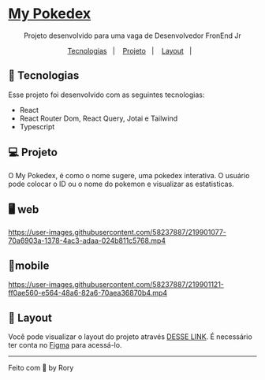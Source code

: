 # [My Pokedex](https://my-pokedex-mauve.vercel.app/)

<p align="center">
Projeto desenvolvido para uma vaga de Desenvolvedor FronEnd Jr

</p>

<p align="center">
  <a href="#-tecnologias">Tecnologias</a>&nbsp;&nbsp;&nbsp;|&nbsp;&nbsp;&nbsp;
  <a href="#-projeto">Projeto</a>&nbsp;&nbsp;&nbsp;|&nbsp;&nbsp;&nbsp;
  <a href="#-layout">Layout</a>&nbsp;&nbsp;&nbsp;|&nbsp;&nbsp;&nbsp;
</p>

## 🚀 Tecnologias

Esse projeto foi desenvolvido com as seguintes tecnologias:

- React
- React Router Dom, React Query, Jotai e Tailwind
- Typescript

## 💻 Projeto

O My Pokedex, é como o nome sugere, uma pokedex interativa. O usuário pode colocar o ID ou o nome do pokemon e visualizar as estatisticas.


## 🖥️ web

https://user-images.githubusercontent.com/58237887/219901077-70a6903a-1378-4ac3-adaa-024b811c5768.mp4

## 📱mobile

https://user-images.githubusercontent.com/58237887/219901121-ff0ae560-e564-48a6-82a6-70aea36870b4.mp4


## 🔖 Layout

Você pode visualizar o layout do projeto através [DESSE LINK](https://www.figma.com/file/ipd0gfmrhw2iW73IFucM6J/my-pokedex?node-id=0%3A1&t=449IwzmlRvJ9QNk0-1). É necessário ter conta no [Figma](https://figma.com) para acessá-lo.

---

Feito com 💜 by Rory
